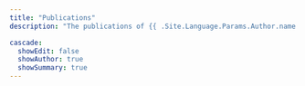 ```yaml
---
title: "Publications"
description: "The publications of {{ .Site.Language.Params.Author.name }}."

cascade:
  showEdit: false
  showAuthor: true
  showSummary: true
---
```


